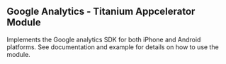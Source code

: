 ## Google Analytics - Titanium Appcelerator Module

Implements the Google analytics SDK for both iPhone and Android platforms. See documentation and example for details on how to use the module.
